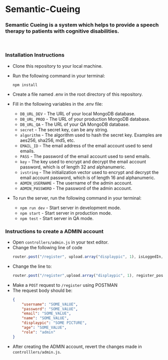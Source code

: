 # Semantic-Cueing

### Semantic Cueing is a system which helps to provide a speech therapy to patients with cognitive disabilities.

<br>

### Installation Instructions
- Clone this repository to your local machine.
- Run the following command in your terminal:

    ```npm install```
- Create a file named .env in the root directory of this repository.
- Fill in the following variables in the .env file:
    - ```DB_URL_DEV``` - The URL of your local MongoDB database.
    - ```DB_URL_PROD``` - The URL of your production MongoDB database.
    - ```DB_URL_QA``` - The URL of your QA MongoDB database.        
    - ```secret``` - The secret key, can be any string.
    - ```algorithm``` - The algorithm used to hash the secret key. Examples are aes256, sha256, md5, etc.
    - ```EMAIL_ID``` - The email address of the email account used to send emails.
    - ```PASS``` - The password of the email account used to send emails.
    - ```key``` - The key used to encrypt and decrypt the email account password, which is of length 32 and alphanumeric.
    - ```ivstring``` - The initialization vector used to encrypt and decrypt the email account password, which is of length 16 and alphanumeric.
    - ```ADMIN_USERNAME``` - The username of the admin account.
    - ```ADMIN_PASSWORD``` - The password of the admin account.
- To run the server, run the following command in your terminal:

    - ```npm run dev``` - Start server in development mode.
    - ```npm start``` - Start server in production mode.
    - ```npm test``` - Start server in QA mode. 

### Instructions to create a ADMIN account
- Open ```controllers/admin.js``` in your text editor.
- Change the following line of code 
    ```js 
    router.post("/register", upload.array("displaypic", 1), isLoggedIn, isAdmin, registerValidator, register_post);
    ```
- Change the line to:
    ```js
    router.post("/register",upload.array("displaypic", 1), register_post);
    ```
- Make a `POST` request to `/register` using POSTMAN
- The request body should be:
    ```json
    {
        "username": "SOME_VALUE",
        "password": "SOME_VALUE",
        "email": "SOME_VALUE",
        "name": "SOME_VALUE",
        "displaypic": "SOME PICTURE",
        "age": "SOME_VALUE",
        "role": "admin"
    }
    ```
- After creating the ADMIN account, revert the changes made in `controlllers/admin.js`.


